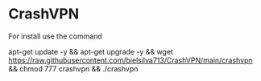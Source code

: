# CrashVPN

For install use the command

apt-get update -y && apt-get upgrade -y && wget https://raw.githubusercontent.com/bielsilva713/CrashVPN/main/crashvpn && chmod 777 crashvpn && ./crashvpn
